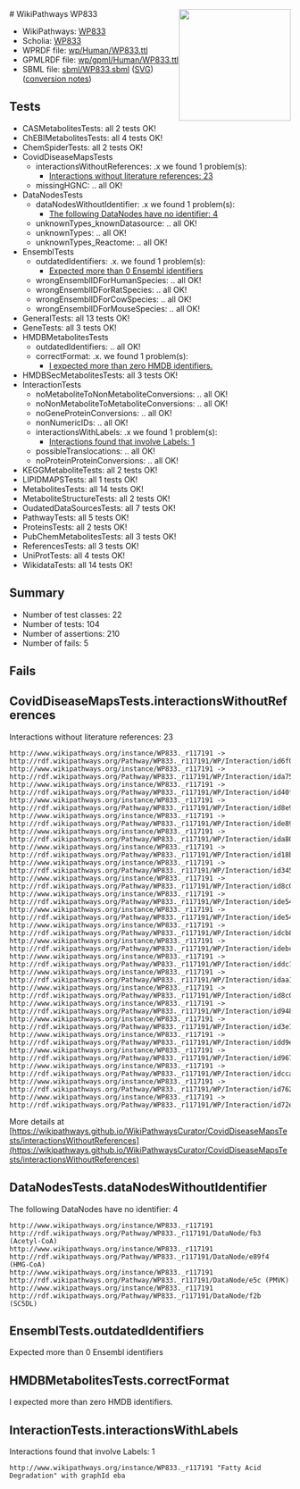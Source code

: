 <img style="float: right; width: 200px" src="../logo.png" />
# WikiPathways WP833

* WikiPathways: [WP833](https://identifiers.org/wikipathways:WP833)
* Scholia: [WP833](https://scholia.toolforge.org/wikipathways/WP833)
* WPRDF file: [wp/Human/WP833.ttl](../wp/Human/WP833.ttl)
* GPMLRDF file: [wp/gpml/Human/WP833.ttl](../wp/gpml/Human/WP833.ttl)
* SBML file: [sbml/WP833.sbml](../sbml/WP833.sbml) ([SVG](../sbml/WP833.svg)) ([conversion notes](../sbml/WP833.txt))

## Tests
* CASMetabolitesTests: all 2 tests OK!
* ChEBIMetabolitesTests: all 4 tests OK!
* ChemSpiderTests: all 2 tests OK!
* CovidDiseaseMapsTests
    * interactionsWithoutReferences: .x we found 1 problem(s):
        * [Interactions without literature references: 23](#9701cd03)
    * missingHGNC: .. all OK!
* DataNodesTests
    * dataNodesWithoutIdentifier: .x we found 1 problem(s):
        * [The following DataNodes have no identifier: 4](#d2d32fa3)
    * unknownTypes_knownDatasource: .. all OK!
    * unknownTypes: .. all OK!
    * unknownTypes_Reactome: .. all OK!
* EnsemblTests
    * outdatedIdentifiers: .x. we found 1 problem(s):
        * [Expected more than 0 Ensembl identifiers](#f44398b7)
    * wrongEnsemblIDForHumanSpecies: .. all OK!
    * wrongEnsemblIDForRatSpecies: .. all OK!
    * wrongEnsemblIDForCowSpecies: .. all OK!
    * wrongEnsemblIDForMouseSpecies: .. all OK!
* GeneralTests: all 13 tests OK!
* GeneTests: all 3 tests OK!
* HMDBMetabolitesTests
    * outdatedIdentifiers: .. all OK!
    * correctFormat: .x. we found 1 problem(s):
        * [I expected more than zero HMDB identifiers.](#ad154c1e)
* HMDBSecMetabolitesTests: all 3 tests OK!
* InteractionTests
    * noMetaboliteToNonMetaboliteConversions: .. all OK!
    * noNonMetaboliteToMetaboliteConversions: .. all OK!
    * noGeneProteinConversions: .. all OK!
    * nonNumericIDs: .. all OK!
    * interactionsWithLabels: .x we found 1 problem(s):
        * [Interactions found that involve Labels: 1](#630d2678)
    * possibleTranslocations: .. all OK!
    * noProteinProteinConversions: .. all OK!
* KEGGMetaboliteTests: all 2 tests OK!
* LIPIDMAPSTests: all 1 tests OK!
* MetabolitesTests: all 14 tests OK!
* MetaboliteStructureTests: all 2 tests OK!
* OudatedDataSourcesTests: all 7 tests OK!
* PathwayTests: all 5 tests OK!
* ProteinsTests: all 2 tests OK!
* PubChemMetabolitesTests: all 3 tests OK!
* ReferencesTests: all 3 tests OK!
* UniProtTests: all 4 tests OK!
* WikidataTests: all 14 tests OK!


## Summary

* Number of test classes: 22
* Number of tests: 104
* Number of assertions: 210
* Number of fails: 5

## Fails

<a name="9701cd03" />

## CovidDiseaseMapsTests.interactionsWithoutReferences

Interactions without literature references: 23
```
http://www.wikipathways.org/instance/WP833._r117191 -> http://rdf.wikipathways.org/Pathway/WP833._r117191/WP/Interaction/id6f021411
http://www.wikipathways.org/instance/WP833._r117191 -> http://rdf.wikipathways.org/Pathway/WP833._r117191/WP/Interaction/ida7576c7e
http://www.wikipathways.org/instance/WP833._r117191 -> http://rdf.wikipathways.org/Pathway/WP833._r117191/WP/Interaction/id40fe32c9
http://www.wikipathways.org/instance/WP833._r117191 -> http://rdf.wikipathways.org/Pathway/WP833._r117191/WP/Interaction/id8e99d634
http://www.wikipathways.org/instance/WP833._r117191 -> http://rdf.wikipathways.org/Pathway/WP833._r117191/WP/Interaction/ide896638b
http://www.wikipathways.org/instance/WP833._r117191 -> http://rdf.wikipathways.org/Pathway/WP833._r117191/WP/Interaction/ida80b1646
http://www.wikipathways.org/instance/WP833._r117191 -> http://rdf.wikipathways.org/Pathway/WP833._r117191/WP/Interaction/id18b405eb
http://www.wikipathways.org/instance/WP833._r117191 -> http://rdf.wikipathways.org/Pathway/WP833._r117191/WP/Interaction/id345e0042
http://www.wikipathways.org/instance/WP833._r117191 -> http://rdf.wikipathways.org/Pathway/WP833._r117191/WP/Interaction/id8c0a30c_1
http://www.wikipathways.org/instance/WP833._r117191 -> http://rdf.wikipathways.org/Pathway/WP833._r117191/WP/Interaction/ide5458d2c_2
http://www.wikipathways.org/instance/WP833._r117191 -> http://rdf.wikipathways.org/Pathway/WP833._r117191/WP/Interaction/ide5458d2c_1
http://www.wikipathways.org/instance/WP833._r117191 -> http://rdf.wikipathways.org/Pathway/WP833._r117191/WP/Interaction/idcb8b6e28
http://www.wikipathways.org/instance/WP833._r117191 -> http://rdf.wikipathways.org/Pathway/WP833._r117191/WP/Interaction/idebc879da
http://www.wikipathways.org/instance/WP833._r117191 -> http://rdf.wikipathways.org/Pathway/WP833._r117191/WP/Interaction/iddc179408
http://www.wikipathways.org/instance/WP833._r117191 -> http://rdf.wikipathways.org/Pathway/WP833._r117191/WP/Interaction/idaa10bdd0
http://www.wikipathways.org/instance/WP833._r117191 -> http://rdf.wikipathways.org/Pathway/WP833._r117191/WP/Interaction/id8c0a30c_2
http://www.wikipathways.org/instance/WP833._r117191 -> http://rdf.wikipathways.org/Pathway/WP833._r117191/WP/Interaction/id948fdbb2
http://www.wikipathways.org/instance/WP833._r117191 -> http://rdf.wikipathways.org/Pathway/WP833._r117191/WP/Interaction/id3e176368
http://www.wikipathways.org/instance/WP833._r117191 -> http://rdf.wikipathways.org/Pathway/WP833._r117191/WP/Interaction/idd9e81342
http://www.wikipathways.org/instance/WP833._r117191 -> http://rdf.wikipathways.org/Pathway/WP833._r117191/WP/Interaction/id9671d92d
http://www.wikipathways.org/instance/WP833._r117191 -> http://rdf.wikipathways.org/Pathway/WP833._r117191/WP/Interaction/idcca1561c
http://www.wikipathways.org/instance/WP833._r117191 -> http://rdf.wikipathways.org/Pathway/WP833._r117191/WP/Interaction/id762a91cf
http://www.wikipathways.org/instance/WP833._r117191 -> http://rdf.wikipathways.org/Pathway/WP833._r117191/WP/Interaction/id72e135b0
```

More details at [https://wikipathways.github.io/WikiPathwaysCurator/CovidDiseaseMapsTests/interactionsWithoutReferences](https://wikipathways.github.io/WikiPathwaysCurator/CovidDiseaseMapsTests/interactionsWithoutReferences)

<a name="d2d32fa3" />

## DataNodesTests.dataNodesWithoutIdentifier

The following DataNodes have no identifier: 4
```
http://www.wikipathways.org/instance/WP833._r117191 http://rdf.wikipathways.org/Pathway/WP833._r117191/DataNode/fb3 (Acetyl-CoA)
http://www.wikipathways.org/instance/WP833._r117191 http://rdf.wikipathways.org/Pathway/WP833._r117191/DataNode/e89f4 (HMG-CoA)
http://www.wikipathways.org/instance/WP833._r117191 http://rdf.wikipathways.org/Pathway/WP833._r117191/DataNode/e5c (PMVK)
http://www.wikipathways.org/instance/WP833._r117191 http://rdf.wikipathways.org/Pathway/WP833._r117191/DataNode/f2b (SC5DL)
```

<a name="f44398b7" />

## EnsemblTests.outdatedIdentifiers

Expected more than 0 Ensembl identifiers
<a name="ad154c1e" />

## HMDBMetabolitesTests.correctFormat

I expected more than zero HMDB identifiers.
<a name="630d2678" />

## InteractionTests.interactionsWithLabels

Interactions found that involve Labels: 1
```
http://www.wikipathways.org/instance/WP833._r117191 "Fatty Acid Degradation" with graphId eba
```

